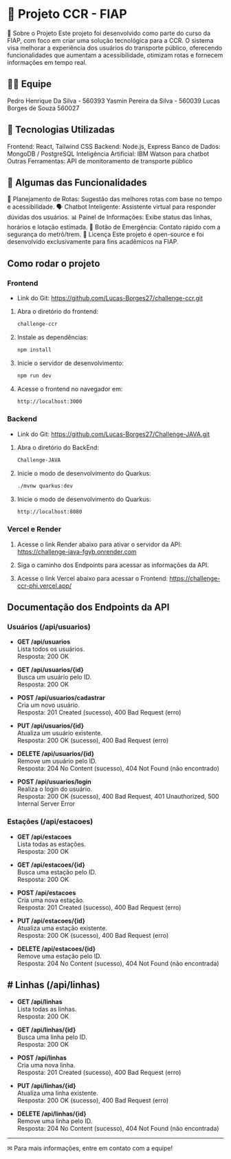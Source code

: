 # 🚆 Projeto CCR - FIAP

📌 Sobre o Projeto Este projeto foi desenvolvido como parte do curso da FIAP, com foco em criar uma solução tecnológica para a CCR. O sistema visa melhorar a experiência dos usuários do transporte público, oferecendo funcionalidades que aumentam a acessibilidade, otimizam rotas e fornecem informações em tempo real.

 ## 👨‍💻 Equipe

Pedro Henrique Da Silva - 560393
Yasmin Pereira da Silva - 560039
Lucas Borges de Souza 560027

## 🔧 Tecnologias Utilizadas

Frontend: React, Tailwind CSS
Backend: Node.js, Express
Banco de Dados: MongoDB / PostgreSQL
Inteligência Artificial: IBM Watson para chatbot
Outras Ferramentas: API de monitoramento de transporte público

## 🚀 Algumas das Funcionalidades

📍 Planejamento de Rotas: Sugestão das melhores rotas com base no tempo e acessibilidade.
🗣 Chatbot Inteligente: Assistente virtual para responder dúvidas dos usuários.
📊 Painel de Informações: Exibe status das linhas, horários e lotação estimada.
🔴 Botão de Emergência: Contato rápido com a segurança do metrô/trem.
📜 Licença Este projeto é open-source e foi desenvolvido exclusivamente para fins acadêmicos na FIAP.

## Como rodar o projeto

### Frontend
- Link do Git: https://github.com/Lucas-Borges27/challenge-ccr.git

1. Abra o diretório do frontend:
   ```bash
   challenge-ccr
   ```
2. Instale as dependências:
    ```bash
    npm install
    ```
3. Inicie o servidor de desenvolvimento:
    ```bash
    npm run dev
    ```
4. Acesse o frontend no navegador em:
    ```bash
    http://localhost:3000
    ```

### Backend
- Link do Git: https://github.com/Lucas-Borges27/Challenge-JAVA.git

1. Abra o diretório do BackEnd:
   ```bash
   Challenge-JAVA
   ```
2. Inicie o modo de desenvolvimento do Quarkus:
    ```bash
    ./mvnw quarkus:dev
    ```
3. Inicie o modo de desenvolvimento do Quarkus:
    ```bash
    http://localhost:8080
    ```

### Vercel e Render
1. Acesse o link Render abaixo para ativar o servidor da API: 
https://challenge-java-fgyb.onrender.com

2. Siga o caminho dos Endpoints para acessar as informações da API.

3. Acesse o link Vercel abaixo para acessar o Frontend:
https://challenge-ccr-phi.vercel.app/

## Documentação dos Endpoints da API

### Usuários (/api/usuarios)

- **GET /api/usuarios**  
  Lista todos os usuários.  
  Resposta: 200 OK

- **GET /api/usuarios/{id}**  
  Busca um usuário pelo ID.  
  Resposta: 200 OK

- **POST /api/usuarios/cadastrar**  
  Cria um novo usuário.  
  Resposta: 201 Created (sucesso), 400 Bad Request (erro)

- **PUT /api/usuarios/{id}**  
  Atualiza um usuário existente.  
  Resposta: 200 OK (sucesso), 400 Bad Request (erro)

- **DELETE /api/usuarios/{id}**  
  Remove um usuário pelo ID.  
  Resposta: 204 No Content (sucesso), 404 Not Found (não encontrado)

- **POST /api/usuarios/login**  
  Realiza o login do usuário.  
  Resposta: 200 OK (sucesso), 400 Bad Request, 401 Unauthorized, 500 Internal Server Error

### Estações (/api/estacoes)

- **GET /api/estacoes**  
  Lista todas as estações.  
  Resposta: 200 OK

- **GET /api/estacoes/{id}**  
  Busca uma estação pelo ID.  
  Resposta: 200 OK

- **POST /api/estacoes**  
  Cria uma nova estação.  
  Resposta: 201 Created (sucesso), 400 Bad Request (erro)

- **PUT /api/estacoes/{id}**  
  Atualiza uma estação existente.  
  Resposta: 200 OK (sucesso), 400 Bad Request (erro)

- **DELETE /api/estacoes/{id}**  
  Remove uma estação pelo ID.  
  Resposta: 204 No Content (sucesso), 404 Not Found (não encontrada)

## # Linhas (/api/linhas)

- **GET /api/linhas**  
  Lista todas as linhas.  
  Resposta: 200 OK

- **GET /api/linhas/{id}**  
  Busca uma linha pelo ID.  
  Resposta: 200 OK

- **POST /api/linhas**  
  Cria uma nova linha.  
  Resposta: 201 Created (sucesso), 400 Bad Request (erro)

- **PUT /api/linhas/{id}**  
  Atualiza uma linha existente.  
  Resposta: 200 OK (sucesso), 400 Bad Request (erro)

- **DELETE /api/linhas/{id}**  
  Remove uma linha pelo ID.  
  Resposta: 204 No Content (sucesso), 404 Not Found (não encontrada)

---

✉ Para mais informações, entre em contato com a equipe!
